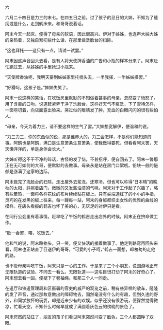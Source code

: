 六

  

六月二十四日是力三的末七。在四五日之前，过了孩子的忌日的大姊，不知为了缝纫或是什么，走到鹤床来，和哥哥说着话。

阿末今天一起床，便得了母亲的软语，因此很高兴。伊对于姊姊，也连声大姊大姊的亲热着，又独自絮叨些什么话，在那里做洗脸台的扫除。

“这也拜托——这只有一点，请试一试罢。”

阿末因这声音回头去看，是有人将天使牌香油的广告和小瓶的样本分来了。阿末赶忙跑过去，从姊姊的手里抢过小瓶来。

“天使牌香油呢，我明天要到姊姊家里托梳头去，一半我搽，一半姊姊搽罢。”

“好猾呵，这孩子是。”姊姊失笑了。

阿末一说这样的笑话，在吃饭房里默默的不知做着甚事的母亲，忽然变了愤怒了。用了含毒的口吻，说道赶紧弄干净了洗脸台，这样好天气不浆洗，下了雪待怎样，一面唠叨着，向店面露出脸来。哭过似的眼睛发了肿，充血的白眼闪闪的很有些怕人。

“母亲，今天为着力三，请不要这样的生气了罢。”大姊想宽解伊，便温和的说。

“力三力三，你的东西似的说，那是谁养大的，力三会怎样，不是你们能知道的事。阿鹤也是阿鹤，满口是生意萧条生意萧条，使我做得要死，但看看阿末罢，天天懒洋洋的，单是身体会长大。”

大姊听得这不干不净的碎话，古怪的发了恼，不甚招呼，便自回去了。阿末一瞥那正在无可如何的大哥，便默默的去做事。母亲永是站在房门口絮叨。铅块一般的悒郁是涨满了这家的边际。

阿末做完了洗脸台的扫除，走出屋外去浆洗。还寒冷，但也可以称得“日本晴”的晚秋的太阳，斜照着店门，微微的又发些油漆的气味。阿末对于工作起了兴趣了，略有些晕热，一面将各样花纹的布片续续贴在板上。只有尖端通红了的小小的手指，灵巧的在发黑的板上往来，每一蹲每一站，阿末的身躯都织出女性的优雅的曲线的模样。在店头看报的鹤吉也怀了美的心，无厌足的对伊只是看。

在同行公会里有着事情。赶早吃了午饭的鹤吉走出店外的时候，阿末正在拚命做工作。

“歇一会罢，喂，吃饭去。”

他和气的说，阿末略抬头，只一笑，便又快活的接着做事了。他走到路弯再回头来看，阿末也正站直了目送伊的哥哥。“可爱的小子呵，”鹤吉一面想，却匆匆的走他的路。

也不管母亲叫吃午饭，阿末只是一心的工作。于是来了三个小朋友，说园游地正有无限轨道的试验，不同去一看么。无限轨道——这名目很打动了阿末的好奇心了。阿末想去看一回，便褪下了卷袖绳，和那三个人一同走。

在道厅和铁道管理局和区衙署的官吏的威严的观览之前，稍有些异样的敞车，隆隆的发了声音，通过那故意做出的障碍物去，固然毫没有什么的有趣，但到久违的野外，和同学放怀的玩耍，却是近来少有的欢娱。似乎还没有很游玩，便骤然觉得微凉，忙看天空，不知什么时候早就成了满绷着灰色云的傍晚的景色了。

阿末愕然的站住了，朋友的孩子们看见阿末突然间变了脸色，三个人都圆睁了双眼。